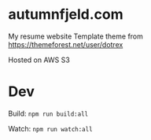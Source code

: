 # autumnfjeld.com

My resume website
Template theme from https://themeforest.net/user/dotrex

Hosted on AWS S3

# Dev 

Build:
`npm run build:all`

Watch:
`npm run watch:all`


